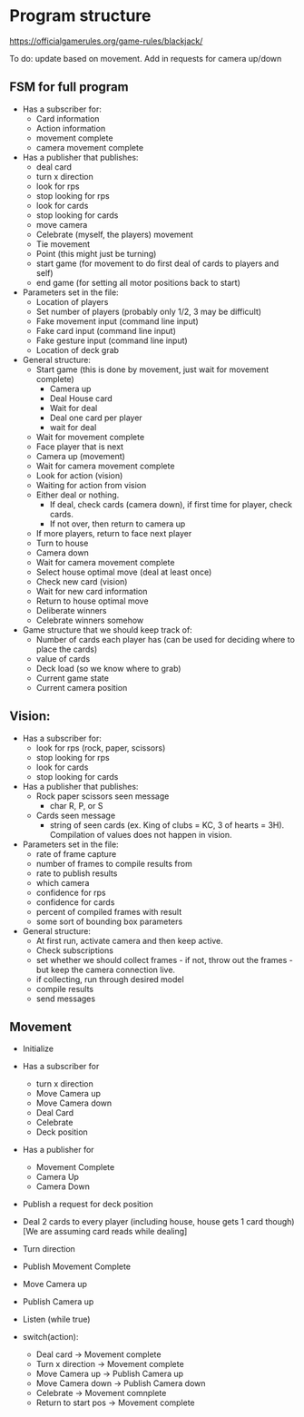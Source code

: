 # Program structure

https://officialgamerules.org/game-rules/blackjack/


To do: update based on movement. Add in requests for camera up/down
## FSM for full program
- Has a subscriber for:
  - Card information
  - Action information
  - movement complete
  - camera movement complete
- Has a publisher that publishes:
  - deal card
  - turn x direction
  - look for rps
  - stop looking for rps
  - look for cards
  - stop looking for cards
  - move camera
  - Celebrate (myself, the players) movement
  - Tie movement
  - Point (this might just be turning)
  - start game (for movement to do first deal of cards to players and self)
  - end game (for setting all motor positions back to start)
- Parameters set in the file:
  - Location of players
  - Set number of players (probably only 1/2, 3 may be difficult)
  - Fake movement input (command line input)
  - Fake card input (command line input)
  - Fake gesture input (command line input)
  - Location of deck grab
- General structure:
  - Start game (this is done by movement, just wait for movement complete)
    - Camera up
    - Deal House card
    - Wait for deal
    - Deal one card per player
    - wait for deal
  - Wait for movement complete
  - Face player that is next
  - Camera up (movement)
  - Wait for camera movement complete
  - Look for action (vision)
  - Waiting for action from vision
  - Either deal or nothing. 
    - If deal, check cards (camera down), if first time for player, check cards. 
    - If not over, then return to camera up
  - If more players, return to face next player
  - Turn to house
  - Camera down
  - Wait for camera movement complete
  - Select house optimal move (deal at least once)
  - Check new card (vision)
  - Wait for new card information
  - Return to house optimal move
  - Deliberate winners
  - Celebrate winners somehow
- Game structure that we should keep track of:
  - Number of cards each player has (can be used for deciding where to place the cards)
  - value of cards
  - Deck load (so we know where to grab)
  - Current game state
  - Current camera position


## Vision:
- Has a subscriber for:
  - look for rps (rock, paper, scissors)
  - stop looking for rps
  - look for cards
  - stop looking for cards
- Has a publisher that publishes:
  - Rock paper scissors seen message
    - char R, P, or S
  - Cards seen message
    - string of seen cards (ex. King of clubs = KC, 3 of hearts = 3H). Compilation of values does not happen in vision.
- Parameters set in the file:
  - rate of frame capture
  - number of frames to compile results from
  - rate to publish results
  - which camera
  - confidence for rps
  - confidence for cards
  - percent of compiled frames with result
  - some sort of bounding box parameters
- General structure:
  - At first run, activate camera and then keep active.
  - Check subscriptions
  - set whether we should collect frames - if not, throw out the frames - but keep the camera connection live.
  - if collecting, run through desired model
  - compile results
  - send messages


## Movement
- Initialize
- Has a subscriber for
  - turn x direction
  - Move Camera up
  - Move Camera down
  - Deal Card
  - Celebrate
  - Deck position
  
- Has a publisher for
  - Movement Complete
  - Camera Up
  - Camera Down
    
- Publish a request for deck position
- Deal 2 cards to every player (including house, house gets 1 card though) [We are assuming card reads while dealing]
- Turn direction
- Publish Movement Complete
- Move Camera up
- Publish Camera up
- Listen (while true)
- switch(action):
  - Deal card -> Movement complete
  - Turn x direction -> Movement complete
  - Move Camera up -> Publish Camera up
  - Move Camera down -> Publish Camera down
  - Celebrate -> Movement comnplete
  - Return to start pos -> Movement complete
